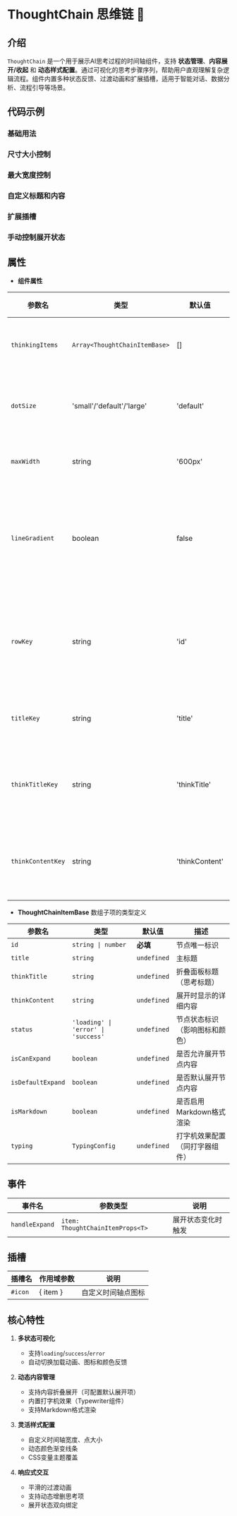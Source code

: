 # ThoughtChain 思维链 🔗

## 介绍

`ThoughtChain` 是一个用于展示AI思考过程的时间轴组件，支持 **状态管理**、**内容展开/收起** 和 **动态样式配置**。通过可视化的思考步骤序列，帮助用户直观理解复杂逻辑流程。组件内置多种状态反馈、过渡动画和扩展插槽，适用于智能对话、数据分析、流程引导等场景。

## 代码示例

### 基础用法

<demo src="./demos/base.vue"></demo>

### 尺寸大小控制

<demo src="./demos/dot-size.vue"></demo>

### 最大宽度控制

<demo src="./demos/max-width.vue"></demo>

### 自定义标题和内容

<demo src="./demos/key-label.vue"></demo>

### 扩展插槽

<demo src="./demos/solt.vue"></demo>

### 手动控制展开状态

<demo src="./demos/handle-expand.vue"></demo>

<!-- <demo src="./demos/status-key-test.vue"></demo> -->

## 属性

- **组件属性**

| 参数名         | 类型                  | 默认值          | 描述                                                                 |
|----------------|-----------------------|-----------------|----------------------------------------------------------------------|
| `thinkingItems`  | `Array<ThoughtChainItemBase>`    | []              | 思考项数组                                                           |
| `dotSize`        | 'small'/'default'/'large' | 'default'     | 时间轴点大小                                                        |
| `maxWidth`       | string                | '600px'        | 最大宽度                                                             |
| `lineGradient`   | boolean               | false           | 是否启用线条颜色渐变                                                 |
| `rowKey`         | string                | 'id'            | 数据项唯一标识字段                                                   |
| `titleKey`       | string                | 'title'         | 标题字段名                                                           |
| `thinkTitleKey`  | string                | 'thinkTitle'    | 思考标题字段名                                                       |
| `thinkContentKey` | string                | 'thinkContent'  | 思考内容字段名                                                       |

- **ThoughtChainItemBase** 数组子项的类型定义

| 参数名           | 类型                          | 默认值       | 描述                          |
|------------------|-------------------------------|--------------|-------------------------------|
| `id`             | `string \| number`            | **必填**     | 节点唯一标识                  |
| `title`          | `string`                      | `undefined`  | 主标题                        |
| `thinkTitle`     | `string`                      | `undefined`  | 折叠面板标题（思考标题）      |
| `thinkContent`   | `string`                      | `undefined`  | 展开时显示的详细内容          |
| `status`         | `'loading' \| 'error' \| 'success'` | `undefined` | 节点状态标识（影响图标和颜色） |
| `isCanExpand`    | `boolean`                     | `undefined`  | 是否允许展开节点内容          |
| `isDefaultExpand`| `boolean`                     | `undefined`  | 是否默认展开节点内容          |
| `isMarkdown`     | `boolean`                     | `undefined`  | 是否启用Markdown格式渲染      |
| `typing`         | `TypingConfig`                | `undefined`  | 打字机效果配置（同打字器组件）|

## 事件

| 事件名       | 参数类型              | 说明                     |
|--------------|-----------------------|--------------------------|
| `handleExpand` | `item: ThoughtChainItemProps<T>`        | 展开状态变化时触发       |

## 插槽

| 插槽名       | 作用域参数       | 说明                     |
|--------------|------------------|--------------------------|
| `#icon`         | \{ item \}         | 自定义时间轴点图标       |

## 核心特性

1. **多状态可视化**
   - 支持`loading`/`success`/`error`
   - 自动切换加载动画、图标和颜色反馈

2. **动态内容管理**
   - 支持内容折叠展开（可配置默认展开项）
   - 内置打字机效果（Typewriter组件）
   - 支持Markdown格式渲染

3. **灵活样式配置**
   - 自定义时间轴宽度、点大小
   - 动态颜色渐变线条
   - CSS变量主题覆盖

4. **响应式交互**
   - 平滑的过渡动画
   - 支持动态增删思考项
   - 展开状态双向绑定
